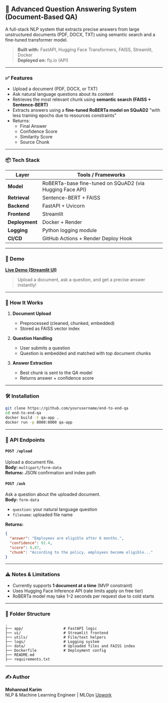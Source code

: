 ## 📄 Advanced Question Answering System (Document-Based QA)

A full-stack NLP system that extracts precise answers from large unstructured documents (PDF, DOCX, TXT) using semantic search and a fine-tuned transformer model.

> **Built with:** FastAPI, Hugging Face Transformers, FAISS, Streamlit, Docker  
> **Deployed on:** fly.io (API)

---

### ✅ Features

- Upload a document (PDF, DOCX, or TXT)
- Ask natural language questions about its content
- Retrieves the most relevant chunk using **semantic search (FAISS + Sentence-BERT)**
- Extracts answers using a **fine-tuned RoBERTa model on SQuAD2** "with less training epochs due to resources constraints"
- Returns:
  - Final Answer
  - Confidence Score
  - Similarity Score
  - Source Chunk

---

### 📦 Tech Stack

| Layer        | Tools / Frameworks |
|--------------|--------------------|
| **Model**    | RoBERTa-base fine-tuned on SQuAD2 (via Hugging Face API) |
| **Retrieval**| Sentence-BERT + FAISS |
| **Backend**  | FastAPI + Uvicorn |
| **Frontend** | Streamlit |
| **Deployment** | Docker + Render |
| **Logging**  | Python logging module |
| **CI/CD**    | GitHub Actions + Render Deploy Hook |

---

### 🚀 Demo

**[Live Demo (Streamlit UI)](https://custom-q-a-system.streamlit.app/)**  

> Upload a document, ask a question, and get a precise answer instantly!

---

### 🧠 How It Works

1. **Document Upload**
   - Preprocessed (cleaned, chunked, embedded)
   - Stored as FAISS vector index

2. **Question Handling**
   - User submits a question
   - Question is embedded and matched with top document chunks

3. **Answer Extraction**
   - Best chunk is sent to the QA model
   - Returns answer + confidence score

---

### 🛠 Installation

```bash
git clone https://github.com/yourusername/end-to-end-qa
cd end-to-end-qa
docker build -t qa-app .
docker run -p 8000:8000 qa-app
```

---

### 🧪 API Endpoints

#### `POST /upload`
Upload a document file.  
**Body:** `multipart/form-data`  
**Returns:** JSON confirmation and index path

#### `POST /ask`
Ask a question about the uploaded document.  
**Body:** `form-data`  
- `question`: your natural language question  
- `filename`: uploaded file name  

**Returns:**  
```json
{
  "answer": "Employees are eligible after 6 months.",
  "confidence": 92.4,
  "score": 0.87,
  "chunk": "According to the policy, employees become eligible..."
}
```

---

### ⚠️ Notes & Limitations

- Currently supports **1 document at a time** (MVP constraint)
- Uses Hugging Face Inference API (rate limits apply on free tier)
- RoBERTa model may take 1–2 seconds per request due to cold starts

---

### 📂 Folder Structure
```
.
├── app/                  # FastAPI logic
├── ui/                   # Streamlit frontend
├── utils/                # File/text helpers
├── logs/                 # Logging system
├── data/                 # Uploaded files and FAISS index
├── Dockerfile            # Deployment config
├── README.md
├── requirements.txt
```

---

### ✍️ Author

**Mohannad Karim**  
NLP & Machine Learning Engineer | MLOps 
[Upwork](https://www.upwork.com/freelancers/~01683e506def8e06a2?mp_source=share)
